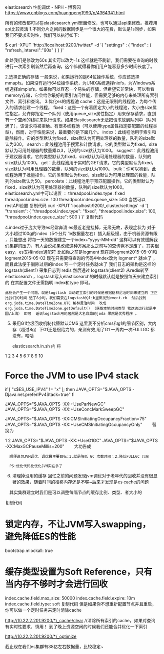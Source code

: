 elasticsearch 性能调优 - NPH - 博客园 https://www.cnblogs.com/huangpeng1990/p/4364341.html

所有的修改都可以在elasticsearch.yml里面修改，也可以通过api来修改。推荐用api比较灵活
1.不同分片之间的数据同步是一个很大的花费，默认是1s同步，如果我们不要求实时性，我们可以执行如下:

$ curl -XPUT 'http://localhost:9200/twitter/' -d '{
    "settings" : {
        "index" : {
         "refresh_interval":"60s"
        }
    }
}'

 此处我们是修改为60s 其实可以改为-1s  这样就是不刷新，我们需要在查询的时候进行一次索引刷新然后再查询，这个嘛就得看你们用户能容忍多少时间长度了。

2.选择正确的存储
       一般来说，如果运行的是64位操作系统，你应该选择mmapfs。如果没有运行64位操作系统，为UNIX系统选择niofs，为Windows系统选择simplefs。如果你可以容忍一个易失的存储，但希望它非常快，可以看看memory存储，它会给你最好的索引访问性能，但需要足够的内存来处理所有索引文件、索引和查询。
3.优化es的线程池 
cache：这是无限制的线程池，为每个传入的请求创建一个线程。
fixed：这是一个有着固定大小的线程池，大小由size属性指定，允许你指定一个队列（使用queue_size属性指定）用来保存请求，直到有一个空闲的线程来执行请求。如果Elasticsearch无法把请求放到队列中（队列满了），该请求将被拒绝。有很多线程池（可以使用type属性指定要配置的线程类型），然而，对于性能来说，最重要的是下面几个。
index：此线程池用于索引和删除操作。它的类型默认为fixed，size默认为可用处理器的数量，队列的size默认为300。
search：此线程池用于搜索和计数请求。它的类型默认为fixed，size默认为可用处理器的数量乘以3，队列的size默认为1000。
suggest：此线程池用于建议器请求。它的类型默认为fixed，size默认为可用处理器的数量，队列的size默认为1000。
get：此线程池用于实时的GET请求。它的类型默认为fixed，size默认为可用处理器的数量，队列的size默认为1000。
bulk：你可以猜到，此线程池用于批量操作。它的类型默认为fixed，size默认为可用处理器的数量，队列的size默认为50。
percolate：此线程池用于预匹配器操作。它的类型默认为fixed，size默认为可用处理器的数量，队列的size默认为1000。
elasticsearch.yml中可以设置 ：
threadpool.index.type: fixed
threadpool.index.size: 100
threadpool.index.queue_size: 500
当然可以restAPI设置
复制代码
curl -XPUT 'localhost:9200/_cluster/settings' -d '{
    "transient": {
        "threadpool.index.type": "fixed",
        "threadpool.index.size": 100,
        "threadpool.index.queue_size": 500
    }
}'
复制代码
 

4.index过于庞大导致es经常奔溃
    es最近老是挂掉，无缘无故，表现症状为 对于大小超过100g的index（5个分片 1e数据量左右）插入超级慢，由于机器资源有限 ，只能想出 将每一天的数据建立一个index+“yyyy-MM-dd” 这样可以有效缓解我们集群的压力，有人会说如果改成这种方案那么之前写的查询岂不是废了，其实很easy，es支持index通配符 比如你之前是logment  现在是logment2015-05-01和logment2015-05-02  现在只需要将查询的代码中index改为 logment* 就ok了 ，而且此法便于删除过期的index 写一个定时任务就ok了 
    我们日志的架构是这样的 logstash(client1) 采集日志到 redis  然后通过 logstash(client2) 从redis转至 elasticsearch ，logstash写入elasticsearch的时候默认就是按照每天来建立索引的 在其配置文件无需指明 index和type 即可。 

    此处会产生一个问题，就是logstash 自动建立索引的时候是根据格林尼治时间来建立的 正正比我们的时间 迟了8小时，我们需要在logstash的lib里面找到event.rb  然后找到 org.joda.time.DateTimeZone.UTC 格林尼治时间  改成 org.joda.time.DateTimeZone.getDefault() （获取本地时间类型 我这边运行就是中国/上海） 即可  话说logstash用的居然是大名鼎鼎的joda 果然是优秀程序 。

5. 采用G1垃圾回收机制代替默认CMS
    这里我不分析cms和g1的细节区别，大内存（超过8g）下G1还是很给力的，亲测有效,用了G1 一周内一次FULLGC 都没有，哈哈

    elasticsearch.in.sh 内 将

1
2
3
4
5
6
7
8
9
10
# Force the JVM to use IPv4 stack
if [ "x$ES_USE_IPV4" != "x" ]; then
  JAVA_OPTS="$JAVA_OPTS -Djava.net.preferIPv4Stack=true"
fi
 
JAVA_OPTS="$JAVA_OPTS -XX:+UseParNewGC"
JAVA_OPTS="$JAVA_OPTS -XX:+UseConcMarkSweepGC"
 
JAVA_OPTS="$JAVA_OPTS -XX:CMSInitiatingOccupancyFraction=75"
JAVA_OPTS="$JAVA_OPTS -XX:+UseCMSInitiatingOccupancyOnly"
　　替换为

1
2
JAVA_OPTS="$JAVA_OPTS -XX:+UseG1GC"
JAVA_OPTS="$JAVA_OPTS -XX:MaxGCPauseMillis=200"
　　大功告成

      顺便说句JVM调优，调优最主要目标:1.就是降低 GC 次数时间；2.降低FULLGC 几率

      PS:优化代码比优化JVM实在多了

6. 清理掉没用的缓存
   回忆之前的问题发现jvm调优对于老年代的回收并没有很显著的效果，随着时间的推移内存还是不够~后来才发现是es cache的问题

　其实集群建立时我们是可以调整每隔节点的缓存比例、类型、者大小的

   

复制代码
# 锁定内存，不让JVM写入swapping，避免降低ES的性能
bootstrap.mlockall: true
# 缓存类型设置为Soft Reference，只有当内存不够时才会进行回收
index.cache.field.max_size: 50000
index.cache.field.expire: 10m
index.cache.field.type: soft
复制代码
   但是如果你不想重新配置节点并且重启，你可以做一个定时任务来定时清除cache 

http://10.22.2.201:9200/*/_cache/clear  //清除所有索引的cache，如果对查询有实时性要求，慎用！
   到了晚上资源空闲的时候我们还能合并优化一下索引

http://10.22.2.201:9200/*/_optimize
  

   截止现在我们es集群有38亿左右数据量，比较稳定~ 